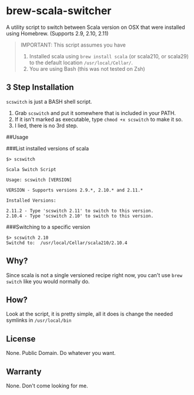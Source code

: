 brew-scala-switcher
===================

A utility script to switch between Scala version on OSX that were installed using Homebrew. (Supports 2.9, 2.10, 2.11)

> IMPORTANT: This script assumes you have 
>
> 1. Installed scala using `brew install scala` (or scala210, or scala29) to the default location `/usr/local/Cellar/`. 
> 2. You are using Bash (this was not tested on Zsh)

## 3 Step Installation

`scswitch` is just a BASH shell script.

1. Grab `scswitch` and put it somewhere that is included in your PATH.
2. If it isn't marked as executable, type  `chmod +x scswitch` to make it so.
3. I lied, there is no 3rd step. 

##Usage
 
###List installed versions of scala

    $> scswitch 
    
    Scala Switch Script
    
    Usage: scswitch [VERSION]
    
    VERSION - Supports versions 2.9.*, 2.10.* and 2.11.*
    
    Installed Versions:
    
    2.11.2 - Type 'scswitch 2.11' to switch to this version.
    2.10.4 - Type 'scswitch 2.10' to switch to this version.
    
###Switching to a specific version

    $> scswitch 2.10
    Switchd to:  /usr/local/Cellar/scala210/2.10.4

## Why?

Since scala is not a single versioned recipe right now, you can't use `brew switch` like you would normally do.

## How?

Look at the script, it is pretty simple, all it does is change the needed symlinks in `/usr/local/bin`

## License
None. Public Domain. Do whatever you want.

## Warranty
None. Don't come looking for me.

